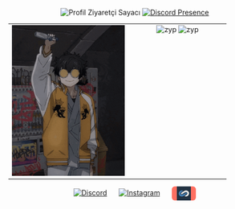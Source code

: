 <p float="left" align="center">
  <img src="https://komarev.com/ghpvc/?username=zypheris&color=blue" alt="Profil Ziyaretçi Sayacı" width="120" />
  <a href="https://discord.com/users/773582512647569409">
    <img src="https://lanyard.cnrad.dev/api/773582512647569409?hideSpotify=true" alt="Discord Presence" width="380" />
  </a>
</p>

<table width="100%">
  <tr>
    <td width="55%" align="center" valign="top">
      <img height="300" src="https://github.com/Zypheriss/zypheriss/blob/main/zypheriss.gif?raw=true" alt="GIF" />
    </td>
    <td width="45%" align="center" valign="top">
      <img height="180" src="https://github-readme-stats.vercel.app/api?username=zypheriss&show_icons=true&locale=en&theme=algolia&include_all_commits=true&count_private=true" alt="zyp" />
      <img height="180" src="https://github-readme-stats.vercel.app/api/top-langs?username=zypheriss&show_icons=true&locale=en&layout=compact&langs_count=8&theme=algolia" alt="zyp" />
    </td>
  </tr>
</table>

<p align="center">
  <a href="https://discord.com/users/773582512647569409" target="_blank" rel="noopener noreferrer" style="margin:0 10px; display: inline-block;">
    <img src="https://img.shields.io/badge/Discord-5865F2?style=for-the-badge&logo=discord&logoColor=white" alt="Discord" height="28" />
  </a>
  <a href="https://www.instagram.com/ilwixi7" target="_blank" rel="noopener noreferrer" style="margin:0 10px; display: inline-block;">
    <img src="https://img.shields.io/badge/Instagram-E4405F?style=for-the-badge&logo=instagram&logoColor=white" alt="Instagram" height="28" />
  </a>
  <a href="https://www.itemsatis.com/profil/liviuxs.html" target="_blank" rel="noopener noreferrer" style="margin:0 10px; display: inline-block; padding: 0 10px; background-color: #FF6F61; border-radius: 6px; vertical-align: middle;">
    <img src="https://github.com/Zypheriss/zypheriss/blob/main/zyp23.png?raw=true" alt="ItemSatış" height="28" style="vertical-align: middle;" />
  </a>
</p>
